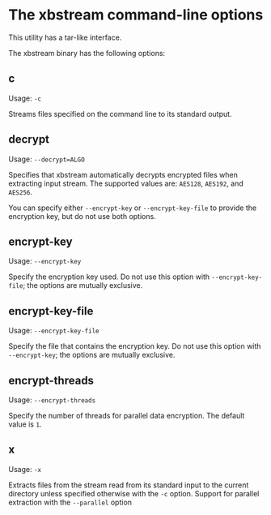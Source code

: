 # The xbstream command-line options

This utility has a tar-like interface.


The xbstream binary has the following options:

## c

Usage: `-c`

Streams files specified on the command line to its standard output.

## decrypt

Usage: `--decrypt=ALGO`

Specifies that xbstream automatically decrypts encrypted files when extracting input stream. The supported values are: `AES128`, `AES192`, and `AES256`. 

You can specify either `--encrypt-key` or `--encrypt-key-file` to provide the encryption key, but do not use both options. 

## encrypt-key 

Usage: `--encrypt-key`

Specify the encryption key used. Do not use this option with `--encrypt-key-file`; the options are mutually exclusive.

## encrypt-key-file

Usage: `--encrypt-key-file`


Specify the file that contains the encryption key. Do not use this option with `--encrypt-key`; the options are mutually exclusive.

## encrypt-threads

Usage: `--encrypt-threads`

Specify the number of threads for parallel data encryption. The default value is `1`. 

## x

Usage: `-x`

Extracts files from the stream read from its
standard input to the current directory unless specified otherwise with the
`-c` option. Support for parallel extraction with the `--parallel`
option


